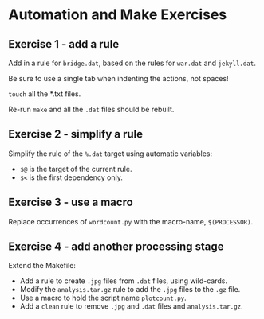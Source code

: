 Automation and Make Exercises
=============================

Exercise 1 - add a rule 
-----------------------

Add in a rule for `bridge.dat`, based on the rules for `war.dat` and
`jekyll.dat`.

Be sure to use a single tab when indenting the actions, not spaces!

`touch` all the *.txt files.

Re-run `make` and all the `.dat` files should be rebuilt.

Exercise 2 - simplify a rule 
----------------------------

Simplify the rule of the `%.dat` target using automatic variables:

* `$@` is the target of the current rule.
* `$<` is the first dependency only.

Exercise 3 - use a macro
------------------------

Replace occurrences of `wordcount.py` with the macro-name,
`$(PROCESSOR)`.

Exercise 4 - add another processing stage
-----------------------------------------

Extend the Makefile:

* Add a rule to create `.jpg` files from `.dat` files, using wild-cards.
* Modify the `analysis.tar.gz` rule to add the `.jpg` files to the `.gz` file.
* Use a macro to hold the script name `plotcount.py`.
* Add a `clean` rule to remove `.jpg` and `.dat` files  and `analysis.tar.gz`.
